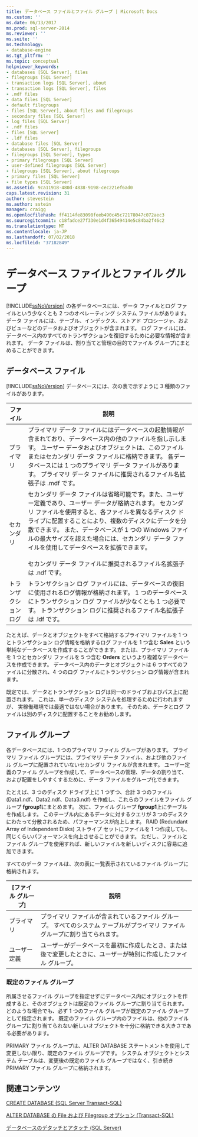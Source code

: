 ```yaml
---
title: データベース ファイルとファイル グループ | Microsoft Docs
ms.custom: ''
ms.date: 06/13/2017
ms.prod: sql-server-2014
ms.reviewer: ''
ms.suite: ''
ms.technology:
- database-engine
ms.tgt_pltfrm: ''
ms.topic: conceptual
helpviewer_keywords:
- databases [SQL Server], files
- filegroups [SQL Server]
- transaction logs [SQL Server], about
- transaction logs [SQL Server], files
- .mdf files
- data files [SQL Server]
- default filegroups
- files [SQL Server], about files and filegroups
- secondary files [SQL Server]
- log files [SQL Server]
- .ndf files
- files [SQL Server]
- .ldf files
- database files [SQL Server]
- databases [SQL Server], filegroups
- filegroups [SQL Server], types
- primary filegroups [SQL Server]
- user-defined filegroups [SQL Server]
- filegroups [SQL Server], about filegroups
- primary files [SQL Server]
- file types [SQL Server]
ms.assetid: 9ca11918-480d-4838-9198-cec221ef6ad0
caps.latest.revision: 31
author: stevestein
ms.author: sstein
manager: craigg
ms.openlocfilehash: ff4114fe83098feeb490c45c72178047c072aec3
ms.sourcegitcommit: c18fadce27f330e1d4f36549414e5c84ba2f46c2
ms.translationtype: MT
ms.contentlocale: ja-JP
ms.lasthandoff: 07/02/2018
ms.locfileid: "37182849"
---
```

# <a name="database-files-and-filegroups"></a>データベース ファイルとファイル グループ
  [!INCLUDE[ssNoVersion](../../includes/ssnoversion-md.md)] の各データベースには、データ ファイルとログ ファイルという少なくとも 2 つのオペレーティング システム ファイルがあります。 データ ファイルには、テーブル、インデックス、ストアド プロシージャ、およびビューなどのデータおよびオブジェクトが含まれます。 ログ ファイルには、データベース内のすべてのトランザクションを復旧するために必要な情報が含まれます。 データ ファイルは、割り当てと管理の目的でファイル グループにまとめることができます。  
  
## <a name="database-files"></a>データベース ファイル  
 [!INCLUDE[ssNoVersion](../../includes/ssnoversion-md.md)] データベースには、次の表で示すように 3 種類のファイルがあります。  
  
|ファイル|説明|  
|----------|-----------------|  
|プライマリ|プライマリ データ ファイルにはデータベースの起動情報が含まれており、データベース内の他のファイルを指し示します。 ユーザー データおよびオブジェクトは、このファイルまたはセカンダリ データ ファイルに格納できます。 各データベースには 1 つのプライマリ データ ファイルがあります。 プライマリ データ ファイルに推奨されるファイル名拡張子は .mdf です。|  
|セカンダリ|セカンダリ データ ファイルは省略可能です。また、ユーザー定義であり、ユーザー データが格納されます。 セカンダリ ファイルを使用すると、各ファイルを異なるディスク ドライブに配置することにより、複数のディスクにデータを分散できます。 また、データベースが 1 つの Windows ファイルの最大サイズを超えた場合には、セカンダリ データ ファイルを使用してデータベースを拡張できます。<br /><br /> セカンダリ データ ファイルに推奨されるファイル名拡張子は .ndf です。|  
|トランザクション ログ|トランザクション ログ ファイルには、データベースの復旧に使用されるログ情報が格納されます。 1 つのデータベースにトランザクション ログ ファイルが少なくとも 1 つ必要です。 トランザクション ログに推奨されるファイル名拡張子は .ldf です。|  
  
 たとえば、データとオブジェクトをすべて格納するプライマリ ファイルを 1 つとトランザクション ログ情報を格納するログ ファイルを 1 つ含む **Sales** という単純なデータベースを作成することができます。 または、プライマリ ファイルを 1 つとセカンダリ ファイルを 5 つ含む **Orders** というより複雑なデータベースを作成できます。 データベース内のデータとオブジェクトは 6 つすべてのファイルに分散され、4 つのログ ファイルにトランザクション ログ情報が含まれます。  
  
 既定では、データとトランザクション ログは同一のドライブおよびパス上に配置されます。 これは、単一のディスク システムを処理するために行われますが、 実稼働環境では最適ではない場合があります。 そのため、データとログ ファイルは別のディスクに配置することをお勧めします。  
  
## <a name="filegroups"></a>ファイル グループ  
 各データベースには、1 つのプライマリ ファイル グループがあります。 プライマリ ファイル グループには、プライマリ データ ファイル、および他のファイル グループに配置されていないセカンダリ ファイルが含まれます。 ユーザー定義のファイル グループを作成して、データベースの管理、データの割り当て、および配置をしやすくするために、データ ファイルをグループ化できます。  
  
 たとえば、3 つのディスク ドライブ上に 1 つずつ、合計 3 つのファイル (Data1.ndf、Data2.ndf、Data3.ndf) を作成し、これらのファイルをファイル グループ **fgroup1**にまとめます。 次に、ファイル グループ **fgroup1**上にテーブルを作成します。 このテーブル内にあるデータに対するクエリが 3 つのディスクにわたって分散されるため、パフォーマンスが向上します。 RAID (Redundant Array of Independent Disks) ストライプ セットにファイルを 1 つ作成しても、同じくらいパフォーマンスを向上させることができます。 ただし、ファイルとファイル グループを使用すれば、新しいファイルを新しいディスクに容易に追加できます。  
  
 すべてのデータ ファイルは、次の表に一覧表示されているファイル グループに格納されます。  
  
|[ファイル グループ]|説明|  
|---------------|-----------------|  
|プライマリ|プライマリ ファイルが含まれているファイル グループ。 すべてのシステム テーブルがプライマリ ファイル グループに割り当てられます。|  
|ユーザー定義|ユーザーがデータベースを最初に作成したとき、または後で変更したときに、ユーザーが特別に作成したファイル グループ。|  
  
### <a name="default-filegroup"></a>既定のファイル グループ  
 所属させるファイル グループを指定せずにデータベース内にオブジェクトを作成すると、そのオブジェクトは既定のファイル グループに割り当てられます。 どのような場合でも、必ず 1 つのファイル グループが既定のファイル グループとして指定されます。 既定のファイル グループ内のファイルは、他のファイル グループに割り当てられない新しいオブジェクトを十分に格納できる大きさである必要があります。  
  
 PRIMARY ファイル グループは、ALTER DATABASE ステートメントを使用して変更しない限り、既定のファイル グループです。 システム オブジェクトとシステム テーブルは、変更後の既定のファイル グループではなく、引き続き PRIMARY ファイル グループに格納されます。  
  
## <a name="related-content"></a>関連コンテンツ  
 [CREATE DATABASE &#40;SQL Server Transact-SQL&#41;](/sql/t-sql/statements/create-database-sql-server-transact-sql)  
  
 [ALTER DATABASE の File および Filegroup オプション &#40;Transact-SQL&#41;](/sql/t-sql/statements/alter-database-transact-sql-file-and-filegroup-options)  
  
 [データベースのデタッチとアタッチ &#40;SQL Server&#41;](database-detach-and-attach-sql-server.md)  
  
  
